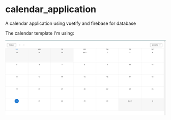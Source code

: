 # calendar_application
A calendar application using vuetify and firebase for database

The calendar template I'm using:

<img src="screenshots/github1.png">
